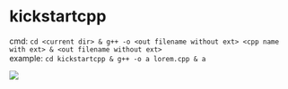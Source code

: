 # kickstartcpp
cmd: `cd <current dir> & g++ -o <out filename without ext> <cpp name with ext> & <out filename without ext>`  
example: `cd kickstartcpp & g++ -o a lorem.cpp & a`
    
[![](https://i.pinimg.com/originals/35/c9/1e/35c91e79ba8b6b6cb6ac0846051c77f9.gif)]()
